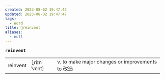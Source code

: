 ```yaml
---
created: 2023-08-02 19:47:42
updated: 2023-08-02 19:47:47
tags:
  - Word
title: 📖reinvent
aliases:
  - null
---
```


<pre><strong>reinvent</strong></pre>
|   |   |   |
|---|---|---|
|reinvent|[ˌriɪnˈvɛnt]|v. to make major changes or improvements to 改造|